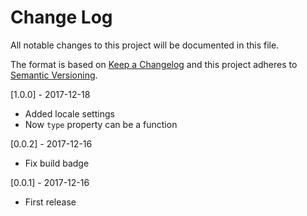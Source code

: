 # Change Log
All notable changes to this project will be documented in this file.

The format is based on [Keep a Changelog](http://keepachangelog.com/)
and this project adheres to [Semantic Versioning](http://semver.org/).

[1.0.0] - 2017-12-18
- Added locale settings
- Now `type` property can be a function

[0.0.2] - 2017-12-16
- Fix build badge

[0.0.1] - 2017-12-16
- First release